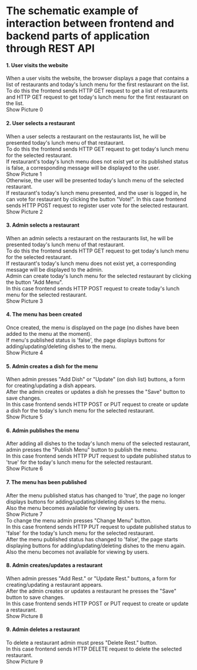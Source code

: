 The schematic example of interaction between frontend and backend parts of application through REST API
=================================


#### 1. User visits the website  
When a user visits the website, the browser displays a page that contains a list of restaurants and today's lunch menu for the first restaurant on the list.    
To do this the frontend sends HTTP GET request to get a list of restaurants and HTTP GET request to get today's lunch menu for the first restaurant on the list.  
Show Picture 0

#### 2. User selects a restaurant  
When a user selects a restaurant on the restaurants list, he will be presented today's lunch menu of that restaurant.  
To do this the frontend sends HTTP GET request to get today's lunch menu for the selected restaurant.  
If restaurant's today's lunch menu does not exist yet or its published status is false, a corresponding message will be displayed to the user.  
Show Picture 1  
Otherwise, the user will be presented today's lunch menu of the selected restaurant.  
If restaurant's today's lunch menu presented, and the user is logged in, he can vote for restaurant by clicking the button "Vote!".
In this case frontend sends HTTP POST request to register user vote for the selected restaurant.  
Show Picture 2

#### 3. Admin selects a restaurant  
When an admin selects a restaurant on the restaurants list, he will be presented today's lunch menu of that restaurant.  
To do this the frontend sends HTTP GET request to get today's lunch menu for the selected restaurant.  
If restaurant's today's lunch menu does not exist yet, a corresponding message will be displayed to the admin.  
Admin can create today's lunch menu for the selected restaurant by clicking the button "Add Menu".  
In this case frontend sends HTTP POST request to create today's lunch menu for the selected restaurant.  
Show Picture 3

#### 4. The menu has been created    
Once created, the menu is displayed on the page (no dishes have been added to the menu at the moment).  
If menu's published status is 'false', the page displays buttons for adding/updating/deleting dishes to the menu.  
Show Picture 4  

#### 5. Admin creates a dish for the menu  
When admin presses "Add Dish" or "Update" (on dish list) buttons, a form for creating/updating a dish appears.  
After the admin creates or updates a dish he presses the "Save" button to save changes.  
In this case frontend sends HTTP POST or PUT request to create or update a dish for the today's lunch menu for the selected restaurant.  
Show Picture 5 

#### 6. Admin publishes the menu  
After adding all dishes to the today's lunch menu of the selected restaurant, admin presses the "Publish Menu" button to publish the menu.  
In this case frontend sends HTTP PUT request to update published status to 'true' for the today's lunch menu for the selected restaurant.  
Show Picture 6

#### 7. The menu has been published  
After the menu published status has changed to 'true', the page no longer displays buttons for adding/updating/deleting dishes to the menu.  
Also the menu becomes available for viewing by users.  
Show Picture 7  
To change the menu admin presses "Change Menu" button.  
In this case frontend sends HTTP PUT request to update published status to 'false' for the today's lunch menu for the selected restaurant.  
After the menu published status has changed to 'false', the page starts displaying buttons for adding/updating/deleting dishes to the menu again.    
Also the menu becomes not available for viewing by users.  

#### 8. Admin creates/updates a restaurant  
When admin presses "Add Rest." or "Update Rest." buttons, a form for creating/updating a restaurant appears.  
After the admin creates or updates a restaurant he presses the "Save" button to save changes.  
In this case frontend sends HTTP POST or PUT request to create or update a restaurant.  
Show Picture 8

#### 9. Admin deletes a restaurant  
To delete a restaurant admin must press "Delete Rest." button.    
In this case frontend sends HTTP DELETE request to delete the selected restaurant.  
Show Picture 9